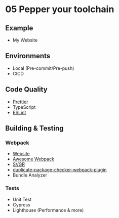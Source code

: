 # 05 Pepper your toolchain

## Example

-   My Website

## Environments

-   Local (Pre-commit/Pre-push)
-   CICD

## Code Quality

-   [Prettier](https://prettier.io/playground/)
-   TypeScript
-   [ESLint](https://eslint.org/)

## Building & Testing

### Webpack

-   [Website](https://webpack.js.org/)
-   [Awesome Webpack](https://github.com/webpack-contrib/awesome-webpack)
-   [SVGR](https://react-svgr.com/)
-   [duplicate-package-checker-webpack-plugin](https://github.com/darrenscerri/duplicate-package-checker-webpack-plugin)
-   Bundle Analyzer

### Tests

-   Unit Test
-   Cypress
-   Lighthouse (Performance & more)
